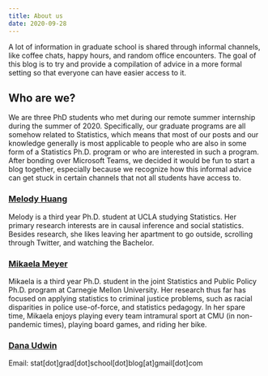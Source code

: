 ```yaml
---
title: About us
date: 2020-09-28
---
```

A lot of information in graduate school is shared through informal channels, like coffee chats, happy hours, and random office encounters. The goal of this blog is to try and provide a compilation of advice in a more formal setting so that everyone can have easier access to it. 

## Who are we? 

We are three PhD students who met during our remote summer internship during the summer of 2020. Specifically, our graduate programs are all somehow related to Statistics, which means that most of our posts and our knowledge generally is most applicable to people who are also in some form of a Statistics Ph.D. program or who are interested in such a program. After bonding over Microsoft Teams, we decided it would be fun to start a blog together, especially because we recognize how this informal advice can get stuck in certain channels that not all students have access to. 

### [Melody Huang](https://melodyyhuang.github.io/)

Melody is a third year Ph.D. student at UCLA studying Statistics. Her primary research interests are in causal inference and social statistics. Besides research, she likes leaving her apartment to go outside, scrolling through Twitter, and watching the Bachelor. 

### [Mikaela Meyer](https://mikaelameyer.netlify.app)

Mikaela is a third year Ph.D. student in the joint Statistics and Public Policy Ph.D. program at Carnegie Mellon University. Her research thus far has focused on applying statistics to criminal justice problems, such as racial disparities in police use-of-force, and statistics pedagogy. In her spare time, Mikaela enjoys playing every team intramural sport at CMU (in non-pandemic times), playing board games, and riding her bike.

### [Dana Udwin](https://www.danaudwin.com)

Email: stat[dot]grad[dot]school[dot]blog[at]gmail[dot]com
